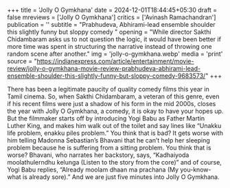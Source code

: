 +++
title = 'Jolly O Gymkhana'
date = 2024-12-01T18:44:45+05:30
draft = false
mreviews = ['Jolly O Gymkhana']
critics = ['Avinash Ramachandran']
publication = ''
subtitle = "Prabhudeva, Abhirami-lead ensemble shoulder this slightly funny but sloppy comedy "
opening = "While director Sakthi Chidambaram asks us to not question the logic, it would have been better if more time was spent in structuring the narrative instead of throwing one random scene after another."
img = 'jolly-o-gymkhana.webp'
media = 'print'
source = "https://indianexpress.com/article/entertainment/movie-review/jolly-o-gymkhana-movie-review-prabhudeva-abhirami-lead-ensemble-shoulder-this-slightly-funny-but-sloppy-comedy-9683573/"
+++

There has been a legitimate paucity of quality comedy films this year in Tamil cinema. So, when Sakthi Chidambaram, a veteran of this genre, even if his recent films were just a shadow of his form in the mid 2000s, closes the year with Jolly O Gymkhana, a comedy, it is okay to have your hopes up. But the filmmaker starts off by introducing Yogi Babu as Father Martin Luther King, and makes him walk out of the toilet and say lines like “Unakku life problem, enakku piles problem.” You think that is bad? It gets worse with him telling Madonna Sebastian’s Bhavani that he can’t help her sleeping problem because he is suffering from a sitting problem. You think that is worse? Bhavani, who narrates her backstory, says, “Kadhaiyoda moolathulerndhu kelunga (Listen to the story from the core)” and of course, Yogi Babu replies, “Already moolam dhaan ma prachana (My you-know-what is already sore).” And we are just five minutes into Jolly O Gymkhana.
